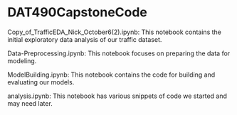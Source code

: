 # DAT490CapstoneCode
Copy_of_TrafficEDA_Nick_October6(2).ipynb:
This notebook contains the initial exploratory data analysis of our traffic dataset.

Data-Preprocessing.ipynb:
This notebook focuses on preparing the data for modeling. 

ModelBuilding.ipynb:
This notebook contains the code for building and evaluating our models.

analysis.ipynb:
This notebook has various snippets of code we started and may need later.
